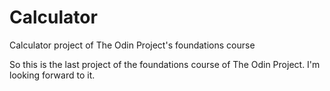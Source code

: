 # Calculator
Calculator project of The Odin Project's foundations course

So this is the last project of the foundations course of The Odin Project. I'm 
looking forward to it.
